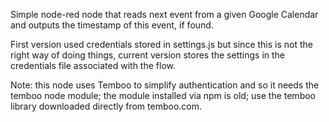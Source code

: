 Simple node-red node that reads next event from a given Google Calendar and outputs the timestamp of this event, if found.

First version used credentials stored in settings.js but since this is not the right way of doing things, current version stores the settings in the credentials file associated with the flow.

Note: this node uses Temboo to simplify authentication and so it needs the temboo node module; the module installed via npm is old; use the temboo library downloaded directly from temboo.com.
